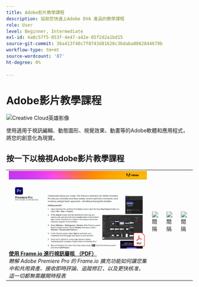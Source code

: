 ```yaml
---
title: Adobe影片教學課程
description: 協助您快速上Adobe DVA 產品的教學課程
role: User
level: Beginner, Intermediate
exl-id: 4a0c57f5-053f-4e47-a42e-05f2d2a1bd15
source-git-commit: 36a413f40c7f8743d81628c36daba0062844679b
workflow-type: tm+mt
source-wordcount: '87'
ht-degree: 0%

---
```


# Adobe影片教學課程

![Creative Cloud英雄影像](../assets/CCEbanner-DVA.png)

使用適用于視訊編輯、動態圖形、視覺效果、動畫等的Adobe軟體和應用程式，將您的創意化為現實。

## 按一下以檢視Adobe影片教學課程

<table>
<tr>
 <td>
   <a href="video-review-frame-io.md">
      <img alt="使用 Frame-io 進行視訊審核" src="assets/Videoreviewwithframe.jpg" />
   </a>
    <div>
   <a href="video-review-frame-io.md"><strong>使用 Frame.io 進行視訊審核 （PDF）</strong></a>
    </div>
    <em>瞭解 Adobe Premiere Pro 的 Frame.io 擴充功能如何讓您集中和共用資產、接收即時評論、追蹤修訂，以及更快核准，這一切都無需離開時程表 </em>
    <br>
  </td>
  <td>
    <img alt="間隔" src="../assets/acrobat_PDF_whitespacer_96.png" />
    <div>
    <br>
  </td>
  <td>
    <img alt="間隔" src="../assets/acrobat_PDF_whitespacer_96.png" />
    <div>
    <br>
  </td>
  <td>
    <img alt="間隔" src="../assets/acrobat_PDF_whitespacer_96.png" />
    <div>
    <br>
  </td>
</tr>
</table>
